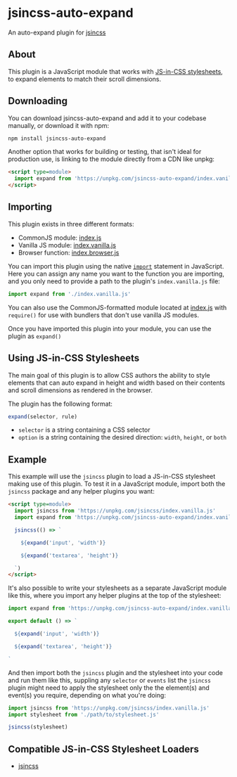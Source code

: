 # jsincss-auto-expand

An auto-expand plugin for [jsincss](https://github.com/tomhodgins/jsincss)

## About

This plugin is a JavaScript module that works with [JS-in-CSS stylesheets](https://responsive.style/theory/what-is-a-jic-stylesheet.html), to expand elements to match their scroll dimensions.

## Downloading

You can download jsincss-auto-expand and add it to your codebase manually, or download it with npm:

```bash
npm install jsincss-auto-expand
```

Another option that works for building or testing, that isn't ideal for production use, is linking to the module directly from a CDN like unpkg:

```html
<script type=module>
  import expand from 'https://unpkg.com/jsincss-auto-expand/index.vanilla.js'
</script>
```

## Importing

This plugin exists in three different formats:

- CommonJS module: [index.js](index.js)
- Vanilla JS module: [index.vanilla.js](index.vanilla.js)
- Browser function: [index.browser.js](index.browser.js)

You can import this plugin using the native [`import`](https://developer.mozilla.org/en-US/docs/Web/JavaScript/Reference/Statements/import) statement in JavaScript. Here you can assign any name you want to the function you are importing, and you only need to provide a path to the plugin's `index.vanilla.js` file:

```js
import expand from './index.vanilla.js'
```

You can also use the CommonJS-formatted module located at [index.js](index.js) with `require()` for use with bundlers that don't use vanilla JS modules.

Once you have imported this plugin into your module, you can use the plugin as `expand()`

## Using JS-in-CSS Stylesheets

The main goal of this plugin is to allow CSS authors the ability to style elements that can auto expand in height and width based on their contents and scroll dimensions as rendered in the browser.

The plugin has the following format:

```js
expand(selector, rule)
```

- `selector` is a string containing a CSS selector
- `option` is a string containing the desired direction: `width`, `height`, or `both`

## Example

This example will use the `jsincss` plugin to load a JS-in-CSS stylesheet making use of this plugin. To test it in a JavaScript module, import both the `jsincss` package and any helper plugins you want:

```html
<script type=module>
  import jsincss from 'https://unpkg.com/jsincss/index.vanilla.js'
  import expand from 'https://unpkg.com/jsincss-auto-expand/index.vanilla.js'

  jsincss(() => `

    ${expand('input', 'width')}

    ${expand('textarea', 'height')}

  `)
</script>
```

It's also possible to write your stylesheets as a separate JavaScript module like this, where you import any helper plugins at the top of the stylesheet:

```js
import expand from 'https://unpkg.com/jsincss-auto-expand/index.vanilla.js'

export default () => `

  ${expand('input', 'width')}

  ${expand('textarea', 'height')}

`
```

And then import both the `jsincss` plugin and the stylesheet into your code and run them like this, suppling any `selector` or `events` list the `jsincss` plugin might need to apply the stylesheet only the the element(s) and event(s) you require, depending on what you're doing:

```js
import jsincss from 'https://unpkg.com/jsincss/index.vanilla.js'
import stylesheet from './path/to/stylesheet.js'

jsincss(stylesheet)
```

## Compatible JS-in-CSS Stylesheet Loaders

- [jsincss](https://github.com/tomhodgins/jsincss)